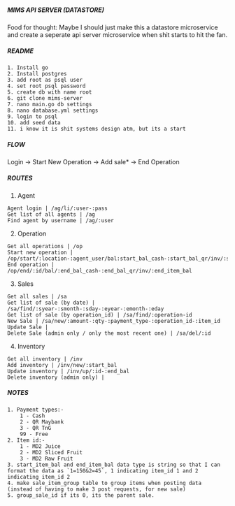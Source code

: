 ##### MIMS API SERVER (DATASTORE)  ##### 
Food for thought: Maybe I should just make this a datastore microservice and create a seperate api server microservice when shit starts to hit the fan.

##### README #####
```
1. Install go
2. Install postgres
3. add root as psql user
4. set root psql password
5. create db with name root
6. git clone mims-server
7. nano main.go db settings
8. nano database.yml settings
9. login to psql
10. add seed data
11. i know it is shit systems design atm, but its a start
```

##### FLOW #####
Login -> Start New Operation -> Add sale* -> End Operation

##### ROUTES #####
1. Agent
```
Agent login | /ag/li/:user-:pass
Get list of all agents | /ag
Find agent by username | /ag/:user
```

2. Operation
```
Get all operations | /op
Start new operation | /op/start/:location-:agent_user/bal:start_bal_cash-:start_bal_qr/inv/:start_item_bal
End operation | /op/end/:id/bal/:end_bal_cash-:end_bal_qr/inv/:end_item_bal
```

3. Sales
```
Get all sales | /sa
Get list of sale (by date) | /sa/find/:syear-:smonth-:sday-:eyear-:emonth-:eday
Get list of sale (by operation_id) | /sa/find/:operation-id
New Sale | /sa/new/:amount-:qty-:payment_type-:operation_id-:item_id
Update Sale | 
Delete Sale (admin only / only the most recent one) | /sa/del/:id
```

4. Inventory
```
Get all inventory | /inv
Add inventory | /inv/new/:start_bal
Update inventory | /inv/up/:id-:end_bal
Delete inventory (admin only) |
```

##### NOTES #####
```
1. Payment types:-
    1 - Cash
    2 - QR Maybank
    3 - QR TnG
    99 - Free
2. Item id:-
    1 - MD2 Juice
    2 - MD2 Sliced Fruit
    3 - MD2 Raw Fruit
3. start_item_bal and end_item_bal data type is string so that I can format the data as `1=150&2=45`, 1 indicating item_id 1 and 2 indicating item_id 2
4. make sale_item_group table to group items when posting data (instead of having to make 3 post requests, for new sale)
5. group_sale_id if its 0, its the parent sale.
```